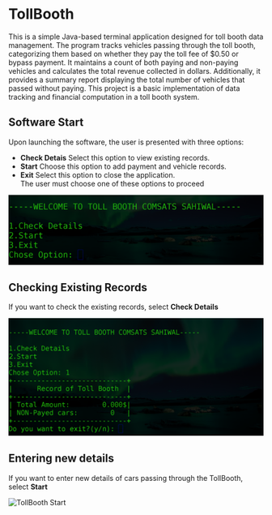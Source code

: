# TollBooth
This is a simple Java-based terminal application designed for toll booth data management. The program tracks vehicles passing through the toll booth, categorizing them based on whether they pay the toll fee of $0.50 or bypass payment. It maintains a count of both paying and non-paying vehicles and calculates the total revenue collected in dollars. Additionally, it provides a summary report displaying the total number of vehicles that passed without paying. This project is a basic implementation of data tracking and financial computation in a toll booth system.

## Software Start
Upon launching the software, the user is presented with three options:
* __Check Detais__ Select this option to view existing records.
* __Start__ Choose this option to add payment and vehicle records.
* __Exit__ Select this option to close the application.  
The user must choose one of these options to proceed
  
![TollBooth System](ScreenShots/StratSoftware.png)



## Checking Existing Records
If you want to check the existing records, select __Check Details__  

![TollBooth CheckDetails](ScreenShots/CheckDetails.png)



## Entering new details 
If you want to enter new details of cars passing through the TollBooth, select __Start__
  
![TollBooth Start](ScreenShots/Addingpayement.png)
